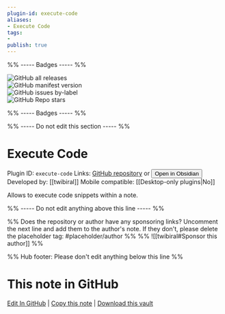 ```yaml
---
plugin-id: execute-code
aliases:
- Execute Code
tags: 
- 
publish: true
---
```


%% ----- Badges ----- %%

![GitHub all releases](https://img.shields.io/github/downloads/twibiral/obsidian-execute-code/total?color=573E7A&logo=github&style=for-the-badge)   
![GitHub manifest version](https://img.shields.io/github/manifest-json/v/twibiral/obsidian-execute-code?color=573E7A&logo=github&style=for-the-badge)   
![GitHub issues by-label](https://img.shields.io/github/issues/twibiral/obsidian-execute-code/help%20wanted?color=573E7A&logo=github&style=for-the-badge)   
![GitHub Repo stars](https://img.shields.io/github/stars/twibiral/obsidian-execute-code?color=573E7A&logo=github&style=for-the-badge)

%% ----- Badges ----- %%

%% ----- Do not edit this section ----- %%

# Execute Code

Plugin ID: `execute-code`
Links: [GitHub repository](https://github.com/twibiral/obsidian-execute-code) or [<button id=HH>Open in Obsidian</button>](obsidian://show-plugin?id=execute-code)
Developed by: [[twibiral]]
Mobile compatible: [[Desktop-only plugins|No]]

Allows to execute code snippets within a note.

%% ----- Do not edit anything above this line ----- %% 

%% Does the repository or author have any sponsoring links? Uncomment the next line and add them to the author's note. If they don't, please delete the placeholder tag: #placeholder/author %%
%% ![[twibiral#Sponsor this author]] %%

%% Hub footer: Please don't edit anything below this line %%

# This note in GitHub

<span class="git-footer">[Edit In GitHub](https://github.dev/obsidian-community/obsidian-hub/blob/main/02%20-%20Community%20Expansions/02.05%20All%20Community%20Expansions/Plugins/execute-code.md "git-hub-edit-note") | [Copy this note](https://raw.githubusercontent.com/obsidian-community/obsidian-hub/main/02%20-%20Community%20Expansions/02.05%20All%20Community%20Expansions/Plugins/execute-code.md "git-hub-copy-note") | [Download this vault](https://github.com/obsidian-community/obsidian-hub/archive/refs/heads/main.zip "git-hub-download-vault") </span>
